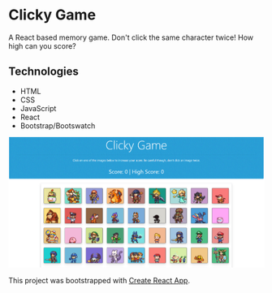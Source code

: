 # Clicky Game
A React based memory game. Don't click the same character twice! How high can you score?

## Technologies
 * HTML
 * CSS
 * JavaScript
 * React
 * Bootstrap/Bootswatch
 
 ![alt text](https://github.com/AndrewBrooking/Clicky-Game-React/blob/master/public/images/clicky-game.PNG "Clicky Game")

This project was bootstrapped with [Create React App](https://github.com/facebook/create-react-app).
